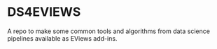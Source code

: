 # DS4EVIEWS
A repo to make some common tools and algorithms from data science pipelines available as EViews add-ins.
